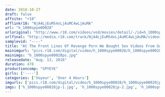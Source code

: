 ```yaml
---
date: 2018-10-27
draft: false
affsite: "r18"
afflinkr18: "NjA4LjEuMS4xLjAuMC4wLjAuMA"
url: "h_1000spye00028"
urloriginal: "http://www.r18.com/videos/vod/movies/detail/-/id=h_1000spye00028"
urlfinal: "http://media.r18.com/track/NjA4LjEuMS4xLjAuMC4wLjAuMA/videos/vod/movies/detail/-/id=h_1000spye00028"
samplevid: "----"
title: "At The Front Lines Of Revenge Porn We Bought Sex Videos From Guys Who Want Revenge On Their Girlfriends 8 Hours"
mainimgurl: "pics.r18.com/digital/video/h_1000spye00028/h_1000spye00028ps.jpg"
mainimgs: "h_1000spye00028ps.jpg"
releasedate: "Aug. 13, 2016"
duration: 478
productioncomp: "SPYEYE"
girls: ['----']
categories: ['Voyeur', 'Over 4 Hours']
imgurls: ['pics.r18.com/digital/video/h_1000spye00028/h_1000spye00028jp-1.jpg', 'pics.r18.com/digital/video/h_1000spye00028/h_1000spye00028jp-2.jpg', 'pics.r18.com/digital/video/h_1000spye00028/h_1000spye00028jp-3.jpg', 'pics.r18.com/digital/video/h_1000spye00028/h_1000spye00028jp-4.jpg', 'pics.r18.com/digital/video/h_1000spye00028/h_1000spye00028jp-5.jpg', 'pics.r18.com/digital/video/h_1000spye00028/h_1000spye00028jp-6.jpg', 'pics.r18.com/digital/video/h_1000spye00028/h_1000spye00028jp-7.jpg', 'pics.r18.com/digital/video/h_1000spye00028/h_1000spye00028jp-8.jpg', 'pics.r18.com/digital/video/h_1000spye00028/h_1000spye00028jp-9.jpg', 'pics.r18.com/digital/video/h_1000spye00028/h_1000spye00028jp-10.jpg', 'pics.r18.com/digital/video/h_1000spye00028/h_1000spye00028jp-11.jpg', 'pics.r18.com/digital/video/h_1000spye00028/h_1000spye00028jp-12.jpg', 'pics.r18.com/digital/video/h_1000spye00028/h_1000spye00028jp-13.jpg', 'pics.r18.com/digital/video/h_1000spye00028/h_1000spye00028jp-14.jpg', 'pics.r18.com/digital/video/h_1000spye00028/h_1000spye00028jp-15.jpg', 'pics.r18.com/digital/video/h_1000spye00028/h_1000spye00028jp-16.jpg', 'pics.r18.com/digital/video/h_1000spye00028/h_1000spye00028jp-17.jpg', 'pics.r18.com/digital/video/h_1000spye00028/h_1000spye00028jp-18.jpg', 'pics.r18.com/digital/video/h_1000spye00028/h_1000spye00028jp-19.jpg', 'pics.r18.com/digital/video/h_1000spye00028/h_1000spye00028jp-20.jpg']
imgs: ['h_1000spye00028jp-1.jpg', 'h_1000spye00028jp-2.jpg', 'h_1000spye00028jp-3.jpg', 'h_1000spye00028jp-4.jpg', 'h_1000spye00028jp-5.jpg', 'h_1000spye00028jp-6.jpg', 'h_1000spye00028jp-7.jpg', 'h_1000spye00028jp-8.jpg', 'h_1000spye00028jp-9.jpg', 'h_1000spye00028jp-10.jpg', 'h_1000spye00028jp-11.jpg', 'h_1000spye00028jp-12.jpg', 'h_1000spye00028jp-13.jpg', 'h_1000spye00028jp-14.jpg', 'h_1000spye00028jp-15.jpg', 'h_1000spye00028jp-16.jpg', 'h_1000spye00028jp-17.jpg', 'h_1000spye00028jp-18.jpg', 'h_1000spye00028jp-19.jpg', 'h_1000spye00028jp-20.jpg']
---
```

